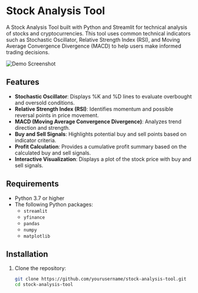 # Stock Analysis Tool

A Stock Analysis Tool built with Python and Streamlit for technical analysis of stocks and cryptocurrencies. This tool uses common technical indicators such as Stochastic Oscillator, Relative Strength Index (RSI), and Moving Average Convergence Divergence (MACD) to help users make informed trading decisions.

![Demo Screenshot](path/to/your/screenshot.png) <!-- Replace with your screenshot path -->

## Features

- **Stochastic Oscillator**: Displays %K and %D lines to evaluate overbought and oversold conditions.
- **Relative Strength Index (RSI)**: Identifies momentum and possible reversal points in price movement.
- **MACD (Moving Average Convergence Divergence)**: Analyzes trend direction and strength.
- **Buy and Sell Signals**: Highlights potential buy and sell points based on indicator criteria.
- **Profit Calculation**: Provides a cumulative profit summary based on the calculated buy and sell signals.
- **Interactive Visualization**: Displays a plot of the stock price with buy and sell signals.

## Requirements

- Python 3.7 or higher
- The following Python packages:
  - `streamlit`
  - `yfinance`
  - `pandas`
  - `numpy`
  - `matplotlib`

## Installation

1. Clone the repository:

   ```bash
   git clone https://github.com/yourusername/stock-analysis-tool.git
   cd stock-analysis-tool
